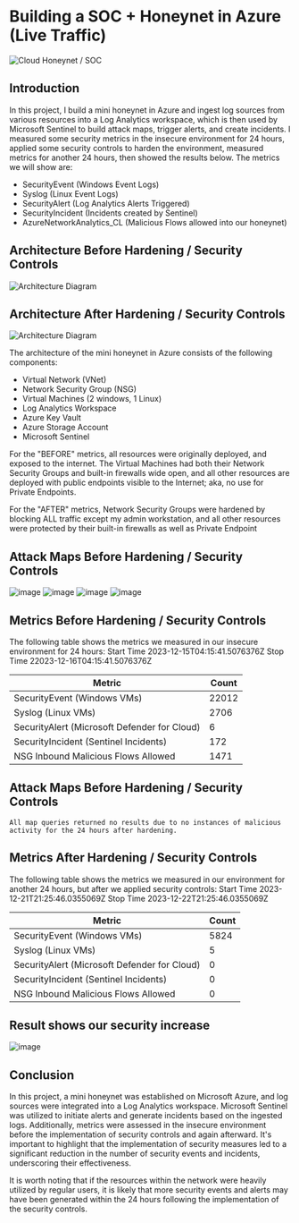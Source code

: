# Building a SOC + Honeynet in Azure (Live Traffic)
![Cloud Honeynet / SOC](https://i.imgur.com/ZWxe03e.jpg)

## Introduction

In this project, I build a mini honeynet in Azure and ingest log sources from various resources into a Log Analytics workspace, which is then used by Microsoft Sentinel to build attack maps, trigger alerts, and create incidents. I measured some security metrics in the insecure environment for 24 hours, applied some security controls to harden the environment, measured metrics for another 24 hours, then showed the results below. The metrics we will show are:

- SecurityEvent (Windows Event Logs)
- Syslog (Linux Event Logs)
- SecurityAlert (Log Analytics Alerts Triggered)
- SecurityIncident (Incidents created by Sentinel)
- AzureNetworkAnalytics_CL (Malicious Flows allowed into our honeynet)

## Architecture Before Hardening / Security Controls
![Architecture Diagram](https://i.imgur.com/aBDwnKb.jpg)

## Architecture After Hardening / Security Controls
![Architecture Diagram](https://i.imgur.com/YQNa9Pp.jpg)

The architecture of the mini honeynet in Azure consists of the following components:

- Virtual Network (VNet)
- Network Security Group (NSG)
- Virtual Machines (2 windows, 1 Linux)
- Log Analytics Workspace
- Azure Key Vault
- Azure Storage Account
- Microsoft Sentinel

For the "BEFORE" metrics, all resources were originally deployed, and exposed to the internet. The Virtual Machines had both their Network Security Groups and built-in firewalls wide open, and all other resources are deployed with public endpoints visible to the Internet; aka, no use for Private Endpoints.

For the "AFTER" metrics, Network Security Groups were hardened by blocking ALL traffic except my admin workstation, and all other resources were protected by their built-in firewalls as well as Private Endpoint

## Attack Maps Before Hardening / Security Controls
![image](https://github.com/soriesesay1/Azure-SOC/assets/154941302/cf067c0f-8a8c-40dd-b006-607cfb474781)
![image](https://github.com/soriesesay1/Azure-SOC/assets/154941302/8b203cb7-b1a7-45fd-8f82-c35167f52f0a)
![image](https://github.com/soriesesay1/Azure-SOC/assets/154941302/9be64ef0-232a-43ea-bf5b-64ef6a84f55b)
![image](https://github.com/soriesesay1/Azure-SOC/assets/154941302/cc586f42-ac99-4634-8da9-efc9e9d8d6ab)

## Metrics Before Hardening / Security Controls

The following table shows the metrics we measured in our insecure environment for 24 hours:
Start Time 2023-12-15T04:15:41.5076376Z
Stop Time 22023-12-16T04:15:41.5076376Z

| Metric                                       | Count
| ------------------------                     | -----
| SecurityEvent (Windows VMs)                  | 22012
| Syslog (Linux VMs)                           | 2706
| SecurityAlert (Microsoft Defender for Cloud) | 6
| SecurityIncident (Sentinel Incidents)        | 172
| NSG Inbound Malicious Flows Allowed          | 1471

## Attack Maps Before Hardening / Security Controls

```All map queries returned no results due to no instances of malicious activity for the 24 hours after hardening.```

## Metrics After Hardening / Security Controls

The following table shows the metrics we measured in our environment for another 24 hours, but after we applied security controls:
Start Time 2023-12-21T21:25:46.0355069Z
Stop Time	2023-12-22T21:25:46.0355069Z

| Metric                                       | Count
| ------------------------                     | -----
| SecurityEvent (Windows VMs)                  | 5824
| Syslog (Linux VMs)                           | 5
| SecurityAlert (Microsoft Defender for Cloud) | 0
| SecurityIncident (Sentinel Incidents)        | 0
| NSG Inbound Malicious Flows Allowed          | 0

## Result shows our security increase
![image](https://github.com/soriesesay1/Azure-SOC/assets/154941302/5ef9282c-f8db-470b-9589-e78f47921656)

## Conclusion

In this project, a mini honeynet was established on Microsoft Azure, and log sources were integrated into a Log Analytics workspace. Microsoft Sentinel was utilized to initiate alerts and generate incidents based on the ingested logs. Additionally, metrics were assessed in the insecure environment before the implementation of security controls and again afterward. It's important to highlight that the implementation of security measures led to a significant reduction in the number of security events and incidents, underscoring their effectiveness.

It is worth noting that if the resources within the network were heavily utilized by regular users, it is likely that more security events and alerts may have been generated within the 24 hours following the implementation of the security controls.
